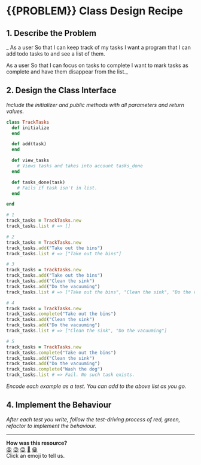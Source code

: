 # {{PROBLEM}} Class Design Recipe

## 1. Describe the Problem

_
As a user
So that I can keep track of my tasks
I want a program that I can add todo tasks to and see a list of them.

As a user
So that I can focus on tasks to complete
I want to mark tasks as complete and have them disappear from the list._

## 2. Design the Class Interface

_Include the initializer and public methods with all parameters and return values._

```ruby
class TrackTasks
  def initialize
  end

  def add(task)
  end

  def view_tasks
    # Views tasks and takes into account tasks_done
  end

  def tasks_done(task)
    # Fails if task isn't in list.
  end

end

```
```ruby
# 1
track_tasks = TrackTasks.new
track_tasks.list # => []

# 2
track_tasks = TrackTasks.new
track_tasks.add("Take out the bins")
track_tasks.list # => ["Take out the bins"]

# 3
track_tasks = TrackTasks.new
track_tasks.add("Take out the bins")
track_tasks.add("Clean the sink")
track_tasks.add("Do the vacuuming")
track_tasks.list # => ["Take out the bins", "Clean the sink", "Do the vacuuming"]

# 4
track_tasks = TrackTasks.new
track_tasks.complete("Take out the bins")
track_tasks.add("Clean the sink")
track_tasks.add("Do the vacuuming")
track_tasks.list # => ["Clean the sink", "Do the vacuuming"]

# 5
track_tasks = TrackTasks.new
track_tasks.complete("Take out the bins")
track_tasks.add("Clean the sink")
track_tasks.add("Do the vacuuming")
track_tasks.complete("Wash the dog")
track_tasks.list # => Fail. No such task exists.

```
_Encode each example as a test. You can add to the above list as you go._

## 4. Implement the Behaviour

_After each test you write, follow the test-driving process of red, green, refactor to implement the behaviour._


<!-- BEGIN GENERATED SECTION DO NOT EDIT -->

---

**How was this resource?**  
[😫](https://airtable.com/shrUJ3t7KLMqVRFKR?prefill_Repository=makersacademy%2Fgolden-square&prefill_File=resources%2Fsingle_class_recipe_template.md&prefill_Sentiment=😫) [😕](https://airtable.com/shrUJ3t7KLMqVRFKR?prefill_Repository=makersacademy%2Fgolden-square&prefill_File=resources%2Fsingle_class_recipe_template.md&prefill_Sentiment=😕) [😐](https://airtable.com/shrUJ3t7KLMqVRFKR?prefill_Repository=makersacademy%2Fgolden-square&prefill_File=resources%2Fsingle_class_recipe_template.md&prefill_Sentiment=😐) [🙂](https://airtable.com/shrUJ3t7KLMqVRFKR?prefill_Repository=makersacademy%2Fgolden-square&prefill_File=resources%2Fsingle_class_recipe_template.md&prefill_Sentiment=🙂) [😀](https://airtable.com/shrUJ3t7KLMqVRFKR?prefill_Repository=makersacademy%2Fgolden-square&prefill_File=resources%2Fsingle_class_recipe_template.md&prefill_Sentiment=😀)  
Click an emoji to tell us.

<!-- END GENERATED SECTION DO NOT EDIT -->